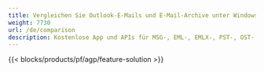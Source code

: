 ```yaml
---
title: Vergleichen Sie Outlook-E-Mails und E-Mail-Archive unter Windows, Linux und macOS 
weight: 7730
url: /de/comparison
description: Kostenlose App und APIs für MSG-, EML-, EMLX-, PST-, OST-, OFT-, MBOX-, ICS- und VCF-Dateivergleich
---
```


{{< blocks/products/pf/agp/feature-solution >}} 

